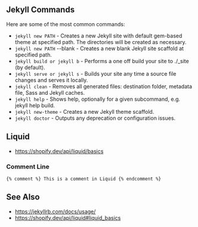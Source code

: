 ## Jekyll Commands

Here are some of the most common commands:

- ```jekyll new PATH``` - Creates a new Jekyll site with default gem-based theme at specified path. The directories will be created as necessary.
- ```jekyll new PATH``` --blank - Creates a new blank Jekyll site scaffold at specified path.
- ```jekyll build or jekyll b``` - Performs a one off build your site to ./_site (by default).
- ```jekyll serve or jekyll s``` - Builds your site any time a source file changes and serves it locally.
- ```jekyll clean``` - Removes all generated files: destination folder, metadata file, Sass and Jekyll caches.
- ```jekyll help``` - Shows help, optionally for a given subcommand, e.g. jekyll help build.
- ```jekyll new-theme``` - Creates a new Jekyll theme scaffold.
- ```jekyll doctor``` - Outputs any deprecation or configuration issues.

## Liquid
- https://shopify.dev/api/liquid/basics

### Comment Line
```{% comment %} This is a comment in Liquid {% endcomment %}```

## See Also
- https://jekyllrb.com/docs/usage/
- https://shopify.dev/api/liquid#liquid_basics
